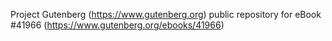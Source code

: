 Project Gutenberg (https://www.gutenberg.org) public repository for eBook #41966 (https://www.gutenberg.org/ebooks/41966)
